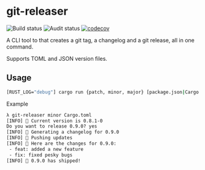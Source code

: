 # git-releaser

![Build status](https://github.com/egilsster/git-releaser/workflows/build/badge.svg?branch=main)
![Audit status](https://github.com/egilsster/git-releaser/workflows/audit/badge.svg?branch=main)
[![codecov](https://codecov.io/gh/egilsster/git-releaser/branch/main/graph/badge.svg?token=HDVQ70Y2KZ)](https://codecov.io/gh/egilsster/git-releaser)

A CLI tool to that creates a git tag, a changelog and a git release, all in one command.

Supports TOML and JSON version files.

## Usage

```sh
[RUST_LOG="debug"] cargo run {patch, minor, major} [package.json|Cargo.toml]
```

Example

```txt
λ git-releaser minor Cargo.toml
[INFO] 📝 Current version is 0.8.1-0
Do you want to release 0.9.0? yes
[INFO] 📎 Generating a changelog for 0.9.0
[INFO] 📡 Pushing updates
[INFO] 📖 Here are the changes for 0.9.0:
 - feat: added a new feature
 - fix: fixed pesky bugs
[INFO] 🚀 0.9.0 has shipped!
```
